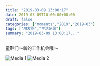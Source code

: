 ```yaml
---
title: "2019-03-09 13:00:17"
date: 2019-03-09T10:00:00+08:00
draft: false
categories: ["moments","2019","2019-03"]
tags: ["朋友圈","生活记录"]
summary: "2019-03-09 13:00:17..."
---
```


童鞋们～新的工作机会哦～

![Media 1](/Moments/photos/2019-03-09/201903091300170.jpg)
![Media 2](/Moments/photos/2019-03-09/201903091300171.jpg)

